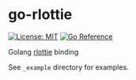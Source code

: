 # go-rlottie

[![License: MIT][mit-badge]][mit-license]
[![Go Reference][godoc-badge]][godoc-text]

Golang [rlottie][rlottie] binding

See `_example` directory for examples.

[rlottie]: https://github.com/Samsung/rlottie
[mit-badge]: https://img.shields.io/badge/License-MIT-yellow.svg
[mit-license]: LICENSE
[godoc-badge]: https://pkg.go.dev/badge/github.com/ii64/gouring.svg
[godoc-text]: https://pkg.go.dev/badge/github.com/ii64/gouring.svg